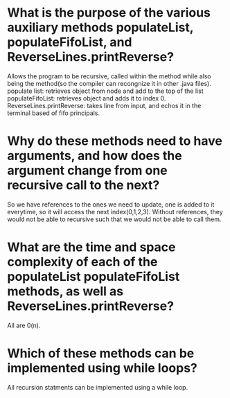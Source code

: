<h1>  What is the purpose of the various auxiliary methods populateList, populateFifoList, and ReverseLines.printReverse? </h1>
Allows the program to be recursive, called within the method while also being the method(so the compiler can recongnize it in other .java files).
populate list: retrieves object from node and add to the top of the list
populateFifoList: retrieves object and adds it to index 0.
ReverseLines.printReverse: takes line from input, and echos it in the terminal based of fifo principals. 
<h1>  Why do these methods need to have arguments, and how does the argument change from one recursive call to the next? </h1>
So we have references to the ones we need to update, one is added to it everytime, so it will access the next index(0,1,2,3). 
Without references, they would not be able to recursive such that we would not be able to call them. 
<h1>   What are the time and space complexity of each of the populateList populateFifoList methods, as well as ReverseLines.printReverse?</h1>
All are 0(n). 
<h1>   Which of these methods can be implemented using while loops?</h1>
All recursion statments can be implemented using a while loop. 
